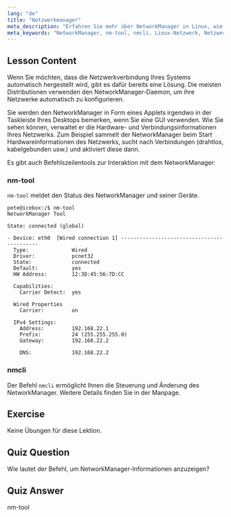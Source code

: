 ```yaml
---
lang: "de"
title: "Netzwerkmanager"
meta_description: "Erfahren Sie mehr über NetworkManager in Linux, wie er die Netzwerkkonfiguration automatisiert und verwenden Sie die Befehle nm-tool & nmcli. Starten Sie mit diesem Anfängerleitfaden!"
meta_keywords: "NetworkManager, nm-tool, nmcli, Linux-Netzwerk, Netzwerkkonfiguration, Linux-Tutorial, Anfängerleitfaden"
---
```


## Lesson Content

Wenn Sie möchten, dass die Netzwerkverbindung Ihres Systems automatisch hergestellt wird, gibt es dafür bereits eine Lösung. Die meisten Distributionen verwenden den NetworkManager-Daemon, um ihre Netzwerke automatisch zu konfigurieren.

Sie werden den NetworkManager in Form eines Applets irgendwo in der Taskleiste Ihres Desktops bemerken, wenn Sie eine GUI verwenden. Wie Sie sehen können, verwaltet er die Hardware- und Verbindungsinformationen Ihres Netzwerks. Zum Beispiel sammelt der NetworkManager beim Start Hardwareinformationen des Netzwerks, sucht nach Verbindungen (drahtlos, kabelgebunden usw.) und aktiviert diese dann.

Es gibt auch Befehlszeilentools zur Interaktion mit dem NetworkManager:

### nm-tool

`nm-tool` meldet den Status des NetworkManager und seiner Geräte.

```plaintext
pete@icebox:/$ nm-tool
NetworkManager Tool

State: connected (global)

- Device: eth0  [Wired connection 1] -------------------------------------------
  Type:              Wired
  Driver:            pcnet32
  State:             connected
  Default:           yes
  HW Address:        12:3D:45:56:7D:CC

  Capabilities:
    Carrier Detect:  yes

  Wired Properties
    Carrier:         on

  IPv4 Settings:
    Address:         192.168.22.1
    Prefix:          24 (255.255.255.0)
    Gateway:         192.168.22.2

    DNS:             192.168.22.2
```

### nmcli

Der Befehl `nmcli` ermöglicht Ihnen die Steuerung und Änderung des NetworkManager. Weitere Details finden Sie in der Manpage.

## Exercise

Keine Übungen für diese Lektion.

## Quiz Question

Wie lautet der Befehl, um NetworkManager-Informationen anzuzeigen?

## Quiz Answer

nm-tool
